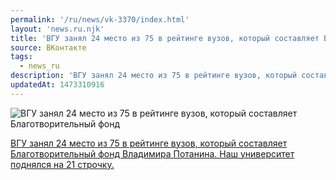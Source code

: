 ```yaml
---
permalink: '/ru/news/vk-3370/index.html'
layout: 'news.ru.njk'
title: 'ВГУ занял 24 место из 75 в рейтинге вузов, который составляет Благотворительный фонд Владимира'
source: ВКонтакте
tags:
  - news_ru
description: 'ВГУ занял 24 место из 75 в рейтинге вузов, который составляет Благотворительный фонд'
updatedAt: 1473310916
---
```

![ВГУ занял 24 место из 75 в рейтинге вузов, который составляет Благотворительный фонд](https://sun9-10.userapi.com/c630826/v630826484/464ca/fNu-nyBvhiI.jpg)

[ВГУ занял 24 место из 75 в рейтинге вузов, который составляет Благотворительный фонд Владимира Потанина. Наш университет поднялся на 21 строчку.](http://www.fondpotanin.ru/ranking)

